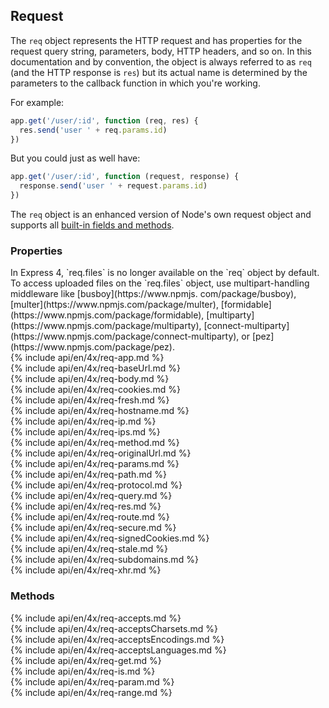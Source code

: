 <h2 id="req">Request</h2>

The `req` object represents the HTTP request and has properties for the
request query string, parameters, body, HTTP headers, and so on.  In this documentation and by convention,
the object is always referred to as `req` (and the HTTP response is `res`) but its actual name is determined
by the parameters to the callback function in which you're working.

For example:

```js
app.get('/user/:id', function (req, res) {
  res.send('user ' + req.params.id)
})
```

But you could just as well have:

```js
app.get('/user/:id', function (request, response) {
  response.send('user ' + request.params.id)
})
```

The `req` object is an enhanced version of Node's own request object
and supports all [built-in fields and methods](https://nodejs.org/api/http.html#http_class_http_incomingmessage).

<h3 id='req.properties'>Properties</h3>

<div class="doc-box doc-notice" markdown="1">
In Express 4, `req.files` is no longer available on the `req` object by default. To access uploaded files
on the `req.files` object, use multipart-handling middleware like [busboy](https://www.npmjs.
com/package/busboy), [multer](https://www.npmjs.com/package/multer),
[formidable](https://www.npmjs.com/package/formidable),
[multiparty](https://www.npmjs.com/package/multiparty),
[connect-multiparty](https://www.npmjs.com/package/connect-multiparty),
or [pez](https://www.npmjs.com/package/pez).
</div>

<section markdown="1">
  {% include api/en/4x/req-app.md %}
</section>

<section markdown="1">
  {% include api/en/4x/req-baseUrl.md %}
</section>

<section markdown="1">
  {% include api/en/4x/req-body.md %}
</section>

<section markdown="1">
  {% include api/en/4x/req-cookies.md %}
</section>

<section markdown="1">
  {% include api/en/4x/req-fresh.md %}
</section>

<section markdown="1">
  {% include api/en/4x/req-hostname.md %}
</section>

<section markdown="1">
  {% include api/en/4x/req-ip.md %}
</section>

<section markdown="1">
  {% include api/en/4x/req-ips.md %}
</section>

<section markdown="1">
  {% include api/en/4x/req-method.md %}
</section>

<section markdown="1">
  {% include api/en/4x/req-originalUrl.md %}
</section>

<section markdown="1">
  {% include api/en/4x/req-params.md %}
</section>

<section markdown="1">
  {% include api/en/4x/req-path.md %}
</section>

<section markdown="1">
  {% include api/en/4x/req-protocol.md %}
</section>

<section markdown="1">
  {% include api/en/4x/req-query.md %}
</section>

<section markdown="1">
  {% include api/en/4x/req-res.md %}
</section>

<section markdown="1">
  {% include api/en/4x/req-route.md %}
</section>

<section markdown="1">
  {% include api/en/4x/req-secure.md %}
</section>

<section markdown="1">
  {% include api/en/4x/req-signedCookies.md %}
</section>

<section markdown="1">
  {% include api/en/4x/req-stale.md %}
</section>

<section markdown="1">
  {% include api/en/4x/req-subdomains.md %}
</section>

<section markdown="1">
  {% include api/en/4x/req-xhr.md %}
</section>

<h3 id='req.methods'>Methods</h3>

<section markdown="1">
  {% include api/en/4x/req-accepts.md %}
</section>

<section markdown="1">
  {% include api/en/4x/req-acceptsCharsets.md %}
</section>

<section markdown="1">
  {% include api/en/4x/req-acceptsEncodings.md %}
</section>

<section markdown="1">
  {% include api/en/4x/req-acceptsLanguages.md %}
</section>

<section markdown="1">
  {% include api/en/4x/req-get.md %}
</section>

<section markdown="1">
  {% include api/en/4x/req-is.md %}
</section>

<section markdown="1">
  {% include api/en/4x/req-param.md %}
</section>

<section markdown="1">
  {% include api/en/4x/req-range.md %}
</section>

